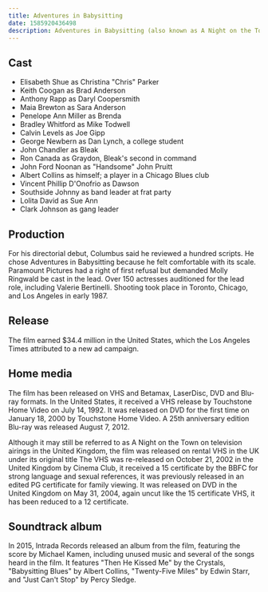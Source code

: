 ```yaml
---
title: Adventures in Babysitting
date: 1585920436498
description: Adventures in Babysitting (also known as A Night on the Town in certain countries) is a 1987 American teen comedy film written by David Simkins and directed by Chris Columbus (in his directorial debut). It stars Elisabeth Shue, Keith Coogan, Anthony Rapp, and Maia Brewton, and features cameos by blues singer/guitarist Albert Collins and singer-songwriter Southside Johnny Lyon.
---
```


## Cast

- Elisabeth Shue as Christina "Chris" Parker
- Keith Coogan as Brad Anderson
- Anthony Rapp as Daryl Coopersmith
- Maia Brewton as Sara Anderson
- Penelope Ann Miller as Brenda
- Bradley Whitford as Mike Todwell
- Calvin Levels as Joe Gipp
- George Newbern as Dan Lynch, a college student
- John Chandler as Bleak
- Ron Canada as Graydon, Bleak's second in command
- John Ford Noonan as "Handsome" John Pruitt
- Albert Collins as himself; a player in a Chicago Blues club
- Vincent Phillip D'Onofrio as Dawson
- Southside Johnny as band leader at frat party
- Lolita David as Sue Ann
- Clark Johnson as gang leader

## Production

For his directorial debut, Columbus said he reviewed a hundred scripts. He chose Adventures in Babysitting because he felt comfortable with its scale. Paramount Pictures had a right of first refusal but demanded Molly Ringwald be cast in the lead. Over 150 actresses auditioned for the lead role, including Valerie Bertinelli. Shooting took place in Toronto, Chicago, and Los Angeles in early 1987.

## Release

The film earned $34.4 million in the United States, which the Los Angeles Times attributed to a new ad campaign.

## Home media

The film has been released on VHS and Betamax, LaserDisc, DVD and Blu-ray formats. In the United States, it received a VHS release by Touchstone Home Video on July 14, 1992. It was released on DVD for the first time on January 18, 2000 by Touchstone Home Video. A 25th anniversary edition Blu-ray was released August 7, 2012.

Although it may still be referred to as A Night on the Town on television airings in the United Kingdom, the film was released on rental VHS in the UK under its original title The VHS was re-released on October 21, 2002 in the United Kingdom by Cinema Club, it received a 15 certificate by the BBFC for strong language and sexual references, it was previously released in an edited PG certificate for family viewing. It was released on DVD in the United Kingdom on May 31, 2004, again uncut like the 15 certificate VHS, it has been reduced to a 12 certificate.

## Soundtrack album

In 2015, Intrada Records released an album from the film, featuring the score by Michael Kamen, including unused music and several of the songs heard in the film. It features "Then He Kissed Me" by the Crystals, "Babysitting Blues" by Albert Collins, "Twenty-Five Miles" by Edwin Starr, and "Just Can't Stop" by Percy Sledge.

